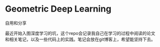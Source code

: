 # Geometric Deep Learning

自用和分享  

最近开始入图深度学习的坑，这个repo会记录我自己在学习的过程中阅读的论文和相关笔记，以及一些代码上的实践。笔记会放在git博客上，希望能坚持下去。  